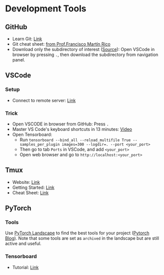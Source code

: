 # Development Tools


<!--  -->
## GitHub

- Learn Git: [Link](https://github.com/git-guides)
- Git cheat sheet: [from Prof.Francisco Martín Rico](Git/src/cheat_sheet_1.pdf)
- Download only the subdirectory of interest 
([Source](https://github.com/google-research/google-research/blob/master/README.md)): 
Open VSCode in browser by pressing `.`, then download the subdirectory from navigation panel.



<!--  -->
## VSCode
### Setup
- Connect to remote server: [Link](https://code.visualstudio.com/docs/remote/ssh)

### Trick
- Open VSCODE in browser from GitHub: Press `.`
- Master VS Code's keyboard shortcuts in 13 minutes: [Video](https://www.youtube.com/watch?v=nWIRJBCjls8)
- Open Tensorboard:  
    - Run `tensorboard --bind_all --reload_multifile True --samples_per_plugin images=300 --logdir=. --port <your_port>`
    - Then go to tab `Ports` in VSCode, and add `<your_port>`  
    - Open web browser and go to `http://localhost:<your_port>`  



<!--  -->
## Tmux

- Website: [Link](https://github.com/tmux/tmux/wiki)
- Getting Started: [Link](https://github.com/tmux/tmux/wiki/Getting-Started)
- Cheat Sheet: [Link](https://gist.github.com/MohamedAlaa/2961058)




<!--  -->
## PyTorch

### Tools
Use [PyTorch Landscape](https://landscape.pytorch.org/) to find the best tools for your project ([Pytorch Blog](https://pytorch.org/blog/pytorch-landscape/)).
Note that some tools are set as `archived` in the landscape but are still active and useful.

### Tensorboard
- Tutorial: [Link](https://pytorch.org/docs/stable/tensorboard.html)


